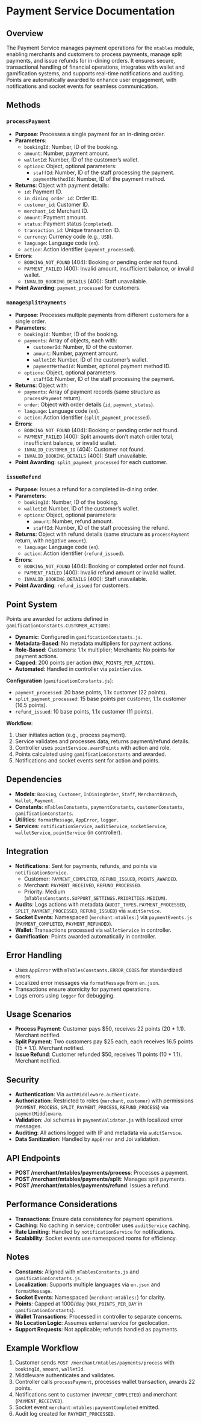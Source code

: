 # Payment Service Documentation

## Overview
The Payment Service manages payment operations for the `mtables` module, enabling merchants and customers to process payments, manage split payments, and issue refunds for in-dining orders. It ensures secure, transactional handling of financial operations, integrates with wallet and gamification systems, and supports real-time notifications and auditing. Points are automatically awarded to enhance user engagement, with notifications and socket events for seamless communication.

## Methods

### `processPayment`
- **Purpose**: Processes a single payment for an in-dining order.
- **Parameters**:
  - `bookingId`: Number, ID of the booking.
  - `amount`: Number, payment amount.
  - `walletId`: Number, ID of the customer’s wallet.
  - `options`: Object, optional parameters:
    - `staffId`: Number, ID of the staff processing the payment.
    - `paymentMethodId`: Number, ID of the payment method.
- **Returns**: Object with payment details:
  - `id`: Payment ID.
  - `in_dining_order_id`: Order ID.
  - `customer_id`: Customer ID.
  - `merchant_id`: Merchant ID.
  - `amount`: Payment amount.
  - `status`: Payment status (`completed`).
  - `transaction_id`: Unique transaction ID.
  - `currency`: Currency code (e.g., `USD`).
  - `language`: Language code (`en`).
  - `action`: Action identifier (`payment_processed`).
- **Errors**:
  - `BOOKING_NOT_FOUND` (404): Booking or pending order not found.
  - `PAYMENT_FAILED` (400): Invalid amount, insufficient balance, or invalid wallet.
  - `INVALID_BOOKING_DETAILS` (400): Staff unavailable.
- **Point Awarding**: `payment_processed` for customers.

### `manageSplitPayments`
- **Purpose**: Processes multiple payments from different customers for a single order.
- **Parameters**:
  - `bookingId`: Number, ID of the booking.
  - `payments`: Array of objects, each with:
    - `customerId`: Number, ID of the customer.
    - `amount`: Number, payment amount.
    - `walletId`: Number, ID of the customer’s wallet.
    - `paymentMethodId`: Number, optional payment method ID.
  - `options`: Object, optional parameters:
    - `staffId`: Number, ID of the staff processing the payment.
- **Returns**: Object with:
  - `payments`: Array of payment records (same structure as `processPayment` return).
  - `order`: Object with order details (`id`, `payment_status`).
  - `language`: Language code (`en`).
  - `action`: Action identifier (`split_payment_processed`).
- **Errors**:
  - `BOOKING_NOT_FOUND` (404): Booking or pending order not found.
  - `PAYMENT_FAILED` (400): Split amounts don’t match order total, insufficient balance, or invalid wallet.
  - `INVALID_CUSTOMER_ID` (404): Customer not found.
  - `INVALID_BOOKING_DETAILS` (400): Staff unavailable.
- **Point Awarding**: `split_payment_processed` for each customer.

### `issueRefund`
- **Purpose**: Issues a refund for a completed in-dining order.
- **Parameters**:
  - `bookingId`: Number, ID of the booking.
  - `walletId`: Number, ID of the customer’s wallet.
  - `options`: Object, optional parameters:
    - `amount`: Number, refund amount.
    - `staffId`: Number, ID of the staff processing the refund.
- **Returns**: Object with refund details (same structure as `processPayment` return, with negative `amount`).
  - `language`: Language code (`en`).
  - `action`: Action identifier (`refund_issued`).
- **Errors**:
  - `BOOKING_NOT_FOUND` (404): Booking or completed order not found.
  - `PAYMENT_FAILED` (400): Invalid refund amount or invalid wallet.
  - `INVALID_BOOKING_DETAILS` (400): Staff unavailable.
- **Point Awarding**: `refund_issued` for customers.

## Point System
Points are awarded for actions defined in `gamificationConstants.CUSTOMER_ACTIONS`:
- **Dynamic**: Configured in `gamificationConstants.js`.
- **Metadata-Based**: No metadata multipliers for payment actions.
- **Role-Based**: Customers: 1.1x multiplier; Merchants: No points for payment actions.
- **Capped**: 200 points per action (`MAX_POINTS_PER_ACTION`).
- **Automated**: Handled in controller via `pointService`.

**Configuration** (`gamificationConstants.js`):
- `payment_processed`: 20 base points, 1.1x customer (22 points).
- `split_payment_processed`: 15 base points per customer, 1.1x customer (16.5 points).
- `refund_issued`: 10 base points, 1.1x customer (11 points).

**Workflow**:
1. User initiates action (e.g., process payment).
2. Service validates and processes data, returns payment/refund details.
3. Controller uses `pointService.awardPoints` with action and role.
4. Points calculated using `gamificationConstants` and awarded.
5. Notifications and socket events sent for action and points.

## Dependencies
- **Models**: `Booking`, `Customer`, `InDiningOrder`, `Staff`, `MerchantBranch`, `Wallet`, `Payment`.
- **Constants**: `mTablesConstants`, `paymentConstants`, `customerConstants`, `gamificationConstants`.
- **Utilities**: `formatMessage`, `AppError`, `logger`.
- **Services**: `notificationService`, `auditService`, `socketService`, `walletService`, `pointService` (in controller).

## Integration
- **Notifications**: Sent for payments, refunds, and points via `notificationService`.
  - Customer: `PAYMENT_COMPLETED`, `REFUND_ISSUED`, `POINTS_AWARDED`.
  - Merchant: `PAYMENT_RECEIVED`, `REFUND_PROCESSED`.
  - Priority: Medium (`mTablesConstants.SUPPORT_SETTINGS.PRIORITIES.MEDIUM`).
- **Audits**: Logs actions with metadata (`AUDIT_TYPES.PAYMENT_PROCESSED`, `SPLIT_PAYMENT_PROCESSED`, `REFUND_ISSUED`) via `auditService`.
- **Socket Events**: Namespaced (`merchant:mtables:`) via `paymentEvents.js` (`PAYMENT_COMPLETED`, `PAYMENT_REFUNDED`).
- **Wallet**: Transactions processed via `walletService` in controller.
- **Gamification**: Points awarded automatically in controller.

## Error Handling
- Uses `AppError` with `mTablesConstants.ERROR_CODES` for standardized errors.
- Localized error messages via `formatMessage` from `en.json`.
- Transactions ensure atomicity for payment operations.
- Logs errors using `logger` for debugging.

## Usage Scenarios
- **Process Payment**: Customer pays $50, receives 22 points (20 * 1.1). Merchant notified.
- **Split Payment**: Two customers pay $25 each, each receives 16.5 points (15 * 1.1). Merchant notified.
- **Issue Refund**: Customer refunded $50, receives 11 points (10 * 1.1). Merchant notified.

## Security
- **Authentication**: Via `authMiddleware.authenticate`.
- **Authorization**: Restricted to roles (`merchant`, `customer`) with permissions (`PAYMENT_PROCESS`, `SPLIT_PAYMENT_PROCESS`, `REFUND_PROCESS`) via `paymentMiddleware`.
- **Validation**: Joi schemas in `paymentValidator.js` with localized error messages.
- **Auditing**: All actions logged with IP and metadata via `auditService`.
- **Data Sanitization**: Handled by `AppError` and Joi validation.

## API Endpoints
- **POST /merchant/mtables/payments/process**: Processes a payment.
- **POST /merchant/mtables/payments/split**: Manages split payments.
- **POST /merchant/mtables/payments/refund**: Issues a refund.

## Performance Considerations
- **Transactions**: Ensure data consistency for payment operations.
- **Caching**: No caching in service; controller uses `auditService` caching.
- **Rate Limiting**: Handled by `notificationService` for notifications.
- **Scalability**: Socket events use namespaced rooms for efficiency.

## Notes
- **Constants**: Aligned with `mTablesConstants.js` and `gamificationConstants.js`.
- **Localization**: Supports multiple languages via `en.json` and `formatMessage`.
- **Socket Events**: Namespaced (`merchant:mtables:`) for clarity.
- **Points**: Capped at 1000/day (`MAX_POINTS_PER_DAY` in `gamificationConstants`).
- **Wallet Transactions**: Processed in controller to separate concerns.
- **No Location Logic**: Assumes external service for geolocation.
- **Support Requests**: Not applicable; refunds handled as payments.

## Example Workflow
1. Customer sends `POST /merchant/mtables/payments/process` with `bookingId`, `amount`, `walletId`.
2. Middleware authenticates and validates.
3. Controller calls `processPayment`, processes wallet transaction, awards 22 points.
4. Notifications sent to customer (`PAYMENT_COMPLETED`) and merchant (`PAYMENT_RECEIVED`).
5. Socket event `merchant:mtables:paymentCompleted` emitted.
6. Audit log created for `PAYMENT_PROCESSED`.